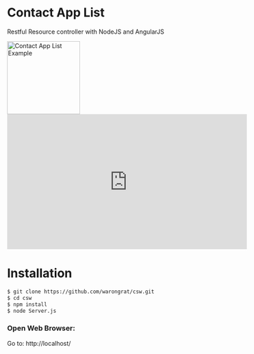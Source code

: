 # Contact App List

Restful Resource controller with NodeJS and AngularJS
 
<img src="http://i.imgur.com/S2qj6yy.jpg" alt="Contact App List Example" width="170" />


<iframe width="560" height="315" src="https://www.youtube.com/embed/l9CqqOlRcHg" frameborder="0" allowfullscreen></iframe>


# Installation
```bash
$ git clone https://github.com/warongrat/csw.git
$ cd csw  
$ npm install
$ node Server.js 
```



### Open Web Browser:
Go to: http://localhost/
